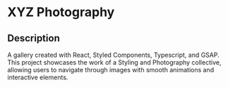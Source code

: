 # XYZ Photography

## Description
A gallery created with React, Styled Components, Typescript, and GSAP. This project showcases the work of a Styling and Photography collective, allowing users to navigate through images with smooth animations and interactive elements.
